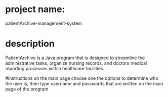 # project name: 
patientArchive-management-system

# description
PatientArchive is a Java program that is designed to streamline the administrative tasks, organize nursing records, and doctors medical reporting processes within healthcare facilities. 

#instructions 
on the main page choose one the options to determine who the user is, then type username and passwords that are written on the main page of the program
